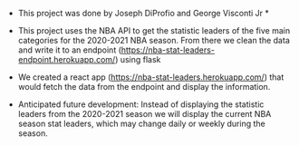 * This project was done by Joseph DiProfio and George Visconti Jr *

- This project uses the NBA API to get the statistic leaders of the five main categories for the 2020-2021 NBA season. From there we clean the data and write it to an endpoint (https://nba-stat-leaders-endpoint.herokuapp.com/) using flask

- We created a react app (https://nba-stat-leaders.herokuapp.com/) that would fetch the data from the endpoint and display the information.

- Anticipated future development: Instead of displaying the statistic leaders from the 2020-2021 season we will display the current NBA season stat leaders, which may change daily or weekly during the season.
